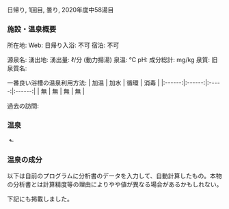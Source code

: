 #

日帰り, 1回目, 曇り, 2020年度中58湯目

### 施設・温泉概要

所在地: 
Web: 
日帰り入浴: 不可
宿泊: 不可

源泉名: 
湧出地: 
湧出量: ℓ/分 (動力揚湯)
泉温: ℃
pH: 
成分総計: mg/kg
泉質: 
旧泉質名: 

一番良い浴槽の温泉利用方法:
| 加温   | 加水   | 循環   | 消毒   |
|:------:|:------:|:-----:|:------:|
| 無     | 無     | 無    | 無     |

過去の訪問:

### 温泉

![]()
&#x2B11; 

### 温泉の成分

以下は自前のプログラムに分析書のデータを入力して、自動計算したもの。本物の分析書とは計算精度等の理由によりやや値が異なる場合があるかもしれない。

下記にも掲載しました。
[]()
